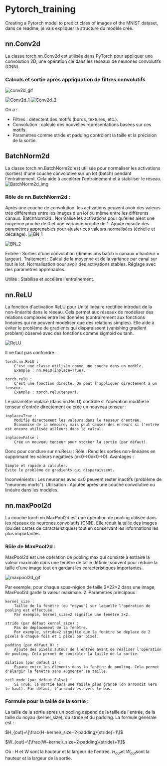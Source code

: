 # Pytorch_training
Creating a Pytorch model to predict class of images of the MNIST dataset, dans ce readme, je vais expliquer la structure du modèle créé.

## nn.Conv2d
La classe torch.nn.Conv2d est utilisée dans PyTorch pour appliquer une convolution 2D, une opération clé dans les réseaux de neurones convolutifs (CNN).

### Calculs et sortie après appliquation de filtres convolutifs

![conv2d_gif](https://github.com/user-attachments/assets/aa333ec2-bbe5-4f2d-b0ac-e827382c8dbf)


![Conv2d_1](https://github.com/user-attachments/assets/dd9cea7f-c5a3-4307-8165-b81208794b6f)
![Conv2d_2](https://github.com/user-attachments/assets/8a0a12d3-d04f-4f46-9e60-1306933c6a96)

On a :
  - Filtres : détectent des motifs (bords, textures, etc.).
  - Convolution : calcule des nouvelles représentations basées sur ces motifs.
  - Paramètres comme stride et padding contrôlent la taille et la précision de la sortie.

## BatchNorm2d

La classe torch.nn.BatchNorm2d est utilisée pour normaliser les activations (sorties) d'une couche convolutive sur un lot (batch) pendant l'entraînement. Cela aide à accélérer l'entraînement et à stabiliser le réseau.
![BatchNorm2d_img](https://github.com/user-attachments/assets/4a88d189-9be9-448c-852a-9df69b828d89)

### Rôle de nn.BatchNorm2d :

Après une couche de convolution, les activations peuvent avoir des valeurs très différentes entre les images d'un lot ou même entre les différents canaux. BatchNorm2d :
    Normalise les activations pour qu'elles aient une moyenne proche de 0 et une variance proche de 1.
    Ajoute ensuite des paramètres apprenables pour ajuster ces valeurs normalisées (échelle et décalage).
![BN_1](https://github.com/user-attachments/assets/1079ecb2-b124-44f9-acab-9ade1039f7b9)

![BN_2](https://github.com/user-attachments/assets/892a894a-4cbe-4ad9-985c-c5839a1dc3e1)

Entrée : Sorties d'une convolution (dimensions batch × canaux × hauteur × largeur).
Traitement :
    Calcul de la moyenne et de la variance par canal sur tout le lot.
    Normalisation pour avoir des activations stables.
    Réglage avec des paramètres apprenables.

Utilité : Stabilise et accélère l'entraînement.

## nn.ReLU

La fonction d'activation ReLU pour Unité linéaire rectifiée introduit de la non-linéarité dans le réseau. Cela permet aux réseaux de modéliser des relations complexes entre les données (contrairement aux fonctions linéaires qui ne peuvent modéliser que des relations simples).
Elle aide à éviter le problème de gradients qui disparaissent (vanishing gradient problem) observé avec des fonctions comme sigmoid ou tanh.

![ReLU](https://github.com/user-attachments/assets/91c59120-74bf-486f-ab74-2b49e89622f8)


Il ne faut pas confondre :

    torch.nn.ReLU :
        C'est une classe utilisée comme une couche dans un modèle.
        Exemple : nn.ReLU(inplace=True).

    torch.relu :
        C'est une fonction directe. On peut l'appliquer directement à un tenseur.
        Exemple : torch.relu(tensor).


Le paramètre inplace (dans nn.ReLU) contrôle si l'opération modifie le tenseur d'entrée directement ou crée un nouveau tenseur :

    inplace=True :
        Modifie directement les valeurs dans le tenseur d'entrée.
        Économise de la mémoire, mais peut causer des erreurs si l'entrée est encore utilisée ailleurs dans le calcul.

    inplace=False :
        Crée un nouveau tenseur pour stocker la sortie (par défaut).

Donc pour conclure sur nn.ReLu :
  Rôle : Rend les sorties non-linéaires en supprimant les valeurs négatives (x<0→0x<0→0).
  Avantages :

    Simple et rapide à calculer.
    Évite le problème de gradients qui disparaissent.

Inconvénients : Les neurones avec x≤0 peuvent rester inactifs (problème de "neurones morts").
Utilisation : Ajoutée après une couche convolutive ou linéaire dans les modèles.

## nn.maxPool2d

La couche torch.nn.MaxPool2d est une opération de pooling utilisée dans les réseaux de neurones convolutifs (CNN). Elle réduit la taille des images (ou des cartes de caractéristiques) tout en conservant les informations les plus importantes.
### Rôle de MaxPool2d :

MaxPool2d est une opération de pooling max qui consiste à extraire la valeur maximale dans une fenêtre de taille définie, souvent pour réduire la taille d'une image tout en gardant les caractéristiques importantes.


![maxpool2d_gif](https://github.com/user-attachments/assets/66a644d0-9b72-4120-b1ee-fae7bf5b3199)

Par exemple, pour chaque sous-région de taille 2×22×2 dans une image, MaxPool2d garde la valeur maximale.
2. Paramètres principaux :

    kernel_size :
        Taille de la fenêtre (ou "noyau") sur laquelle l'opération de pooling est effectuée.
        Par exemple, kernel_size=2 signifie une fenêtre 2×2.

    stride (par défaut kernel_size) :
        Pas de déplacement de la fenêtre.
        Par exemple, stride=2 signifie que la fenêtre se déplace de 2 pixels à chaque fois et 1 pixel par pixel.

    padding (par défaut 0) :
        Ajoute des pixels autour de l'entrée avant de réaliser l'opération de pooling. Cela permet de contrôler la taille de la sortie.

    dilation (par défaut 1) :
        Espace entre les éléments dans la fenêtre de pooling. Cela permet d'élargir la fenêtre sans augmenter sa taille.

    ceil_mode (par défaut False) :
        Si True, la sortie aura une taille plus grande (on arrondit vers le haut). Par défaut, l'arrondi est vers le bas.

### Formule pour la taille de la sortie :

La taille de la sortie après un pooling dépend de la taille de l'entrée, de la taille du noyau (kernel_size), du stride et du padding. La formule générale est :

$H_{out}=\[\frac{H−kernel\_size+2⋅padding}{stride}+1\]$

$W_{out}​=\[\frac{W−kernel\_size+2⋅padding}{stride}+1\]$

Où :
    H et W sont la hauteur et la largeur de l'entrée.
    $H_{out}$​ et $W_{out}$​ sont la hauteur et la largeur de la sortie.


